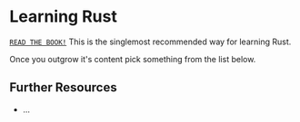 # Learning Rust

[`READ THE BOOK!`](https://doc.rust-lang.org/book/) This is the singlemost recommended way for learning Rust.

Once you outgrow it's content pick something from the list below.

## Further Resources

- ...
